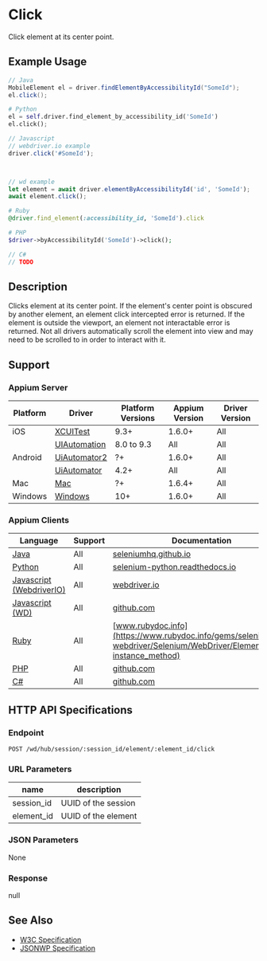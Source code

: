 # Click

Click element at its center point.
## Example Usage

```java
// Java
MobileElement el = driver.findElementByAccessibilityId("SomeId");
el.click();

```

```python
# Python
el = self.driver.find_element_by_accessibility_id('SomeId')
el.click();

```

```javascript
// Javascript
// webdriver.io example
driver.click('#SomeId');



// wd example
let element = await driver.elementByAccessibilityId('id', 'SomeId');
await element.click();

```

```ruby
# Ruby
@driver.find_element(:accessibility_id, 'SomeId').click

```

```php
# PHP
$driver->byAccessibilityId('SomeId')->click();

```

```csharp
// C#
// TODO

```


## Description

Clicks element at its center point. If the element's center point is obscured by another element, an element click intercepted error is returned. If the element is outside the viewport, an element not interactable error is returned.
Not all drivers automatically scroll the element into view and may need to be scrolled to in order to interact with it.


## Support

### Appium Server

|Platform|Driver|Platform Versions|Appium Version|Driver Version|
|--------|----------------|------|--------------|--------------|
| iOS | [XCUITest](/docs/en/drivers/ios-xcuitest.md) | 9.3+ | 1.6.0+ | All |
|  | [UIAutomation](/docs/en/drivers/ios-uiautomation.md) | 8.0 to 9.3 | All | All |
| Android | [UiAutomator2](/docs/en/drivers/android-uiautomator2.md) | ?+ | 1.6.0+ | All |
|  | [UiAutomator](/docs/en/drivers/android-uiautomator.md) | 4.2+ | All | All |
| Mac | [Mac](/docs/en/drivers/mac.md) | ?+ | 1.6.4+ | All |
| Windows | [Windows](/docs/en/drivers/windows.md) | 10+ | 1.6.0+ | All |

### Appium Clients

|Language|Support|Documentation|
|--------|-------|-------------|
|[Java](https://github.com/appium/java-client/releases/latest)| All |  [seleniumhq.github.io](https://seleniumhq.github.io/selenium/docs/api/java/org/openqa/selenium/WebElement.html#click--)  |
|[Python](https://github.com/appium/python-client/releases/latest)| All |  [selenium-python.readthedocs.io](http://selenium-python.readthedocs.io/api.html#selenium.webdriver.remote.webelement.WebElement.click)  |
|[Javascript (WebdriverIO)](http://webdriver.io/index.html)| All |  [webdriver.io](http://webdriver.io/api/action/click.html)  |
|[Javascript (WD)](https://github.com/admc/wd/releases/latest)| All |  [github.com](https://github.com/admc/wd/blob/master/lib/commands.js#L1672)  |
|[Ruby](https://github.com/appium/ruby_lib/releases/latest)| All |  [www.rubydoc.info](https://www.rubydoc.info/gems/selenium-webdriver/Selenium/WebDriver/Element#click-instance_method)  |
|[PHP](https://github.com/appium/php-client/releases/latest)| All |  [github.com](https://github.com/appium/php-client/)  |
|[C#](https://github.com/appium/appium-dotnet-driver/releases/latest)| All |  [github.com](https://github.com/appium/appium-dotnet-driver/)  |

## HTTP API Specifications

### Endpoint

`POST /wd/hub/session/:session_id/element/:element_id/click`

### URL Parameters

|name|description|
|----|-----------|
|session_id|UUID of the session|
|element_id|UUID of the element|

### JSON Parameters

None

### Response

null

## See Also

* [W3C Specification](https://www.w3.org/TR/webdriver/#element-click)
* [JSONWP Specification](https://github.com/SeleniumHQ/selenium/wiki/JsonWireProtocol#sessionsessionidelementidclick)
